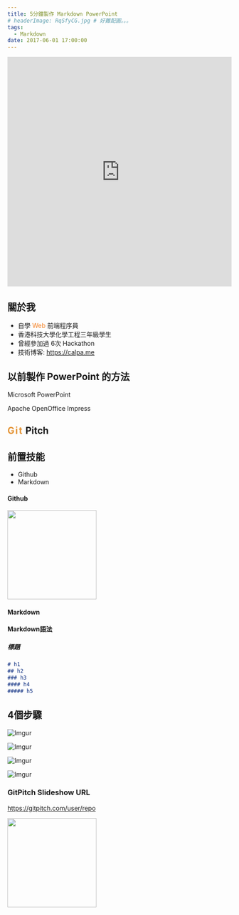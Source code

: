 ```yaml
---
title: 5分鐘製作 Markdown PowerPoint
# headerImage: RqSfyCG.jpg # 好難配圖。。。
tags:
  - Markdown
date: 2017-06-01 17:00:00
---
```


<iframe width='100%' height='515' src='https://gitpitch.com/calpa/slides/master?grs=github&t=white' frameborder='0' allowfullscreen></iframe>

## 關於我

- 自學 <span style=" color: #f48024">Web</span> 前端程序員
- 香港科技大學化學工程三年級學生
- 曾經參加過 6次 Hackathon
- 技術博客: https://calpa.me

## 以前製作 PowerPoint 的方法

Microsoft PowerPoint

Apache OpenOffice Impress

## <span style="letter-spacing: 0.1em; color: #e49436; text-transform:none">Git</span> Pitch

## 前置技能

- Github
- Markdown

#### Github

<img src="https://i.imgur.com/Riz9ctd.png" height="200" width="200" />

#### Markdown

#### Markdown語法

##### 標題

```Markdown
# h1
## h2
### h3
#### h4
##### h5
```

## 4個步驟

![Imgur](https://i.imgur.com/HqSHVOy.png)

![Imgur](https://i.imgur.com/ZwDgHFr.png)

![Imgur](https://i.imgur.com/RLV4Ut0.png)

![Imgur](https://i.imgur.com/uOoSrMa.png)

### GitPitch Slideshow URL

https://gitpitch.com/user/repo

<img src="https://calpa.me/img/qrcode.png" height="200" width="200" />
